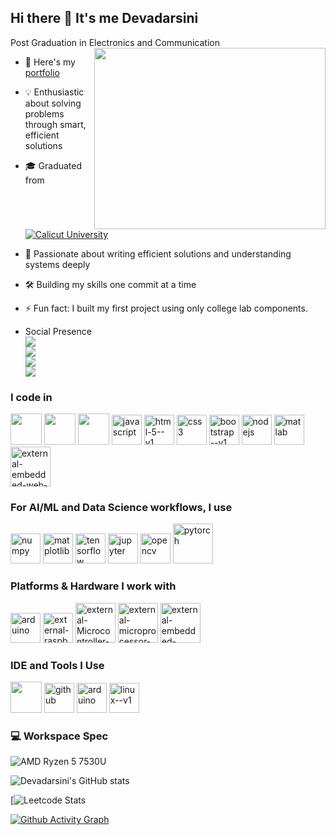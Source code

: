 ## Hi there 👋 It's me Devadarsini

Post Graduation in Electronics and Communication
<img align="right" width="370" height="290" src="https://media1.giphy.com/media/v1.Y2lkPTc5MGI3NjExZTVhcmo3d2l4bDZzbmNrcXNmbmxscHdndnNqMDIxZDdpbXF6MTgwdSZlcD12MV9pbnRlcm5hbF9naWZfYnlfaWQmY3Q9cw/el7Gn22mDDFVQlOcNj/giphy.gif">
- 🔭 Here's my [portfolio](https://hareesh.web.app/)                                                 
- 💡 Enthusiastic about solving problems through smart, efficient solutions
- 🎓 Graduated from [![Calicut University](https://img.shields.io/badge/Calicut%20University-maroon?style=for-the-badge)](https://uoc.ac.in/)
  
- 🧠 Passionate about writing efficient solutions and understanding systems deeply  
- 🛠️ Building my skills one commit at a time  
- ⚡ Fun fact: I built my first project using only college lab components.
- Social Presence
<br /> [<img src="https://img.shields.io/badge/LinkedIn-0077B5?style=for-the-badge&logo=linkedin&logoColor=white" />](https://www.linkedin.com/in/devadarsini-k-49210b24a) 
<br/> [<img src="https://img.shields.io/badge/Email-D14836?style=for-the-badge&logo=gmail&logoColor=white" />](https://mail.google.com/mail/?view=cm&fs=1&to=devadarsinik001@gmail.com) <br/> [<img src="https://img.shields.io/badge/µLearn-purple?style=for-the-badge&logo=gitbook&logoColor=white" />](https://app.mulearn.org/profile/devadarsinik@mulearn) <br/> [<img src="https://img.shields.io/badge/instagram-d62976?style=for-the-badge&logo=instagram&logoColor=white" />](https://www.instagram.com/devu___s?igsh=MXhqZ3E5YXNic2cxdQ==) 



### I code in
<img height="50" width="50" src="https://img.icons8.com/color/48/000000/python.png" /> <img height="50" width="50" src="https://img.icons8.com/color/48/000000/c-plus-plus-logo.png" /> <img height="50" width="50" src="https://img.icons8.com/color/48/000000/java-coffee-cup-logo.png" /> <img width="48" height="48" src="https://img.icons8.com/fluency/48/javascript.png" alt="javascript"/> <img width="48" height="48" src="https://img.icons8.com/color/48/html-5--v1.png" alt="html-5--v1"/> <img width="48" height="48" src="https://img.icons8.com/color/48/css3.png" alt="css3"/> <img width="48" height="48" src="https://img.icons8.com/color/48/bootstrap--v1.png" alt="bootstrap--v1"/> <img width="48" height="48" src="https://img.icons8.com/color/48/nodejs.png" alt="nodejs"/> <img width="48" height="48" src="https://img.icons8.com/fluency/48/matlab.png" alt="matlab"/> <img width="64" height="64" src="https://img.icons8.com/external-flaticons-lineal-color-flat-icons/64/external-embedded-web-development-flaticons-lineal-color-flat-icons.png" alt="external-embedded-web-development-flaticons-lineal-color-flat-icons"/>


### For AI/ML and Data Science workflows, I use <br/>
<img width="48" height="48" src="https://img.icons8.com/color/48/numpy.png" alt="numpy"/> <img width="48" height="48" src="https://img.icons8.com/color/48/matplotlib.png" alt="matplotlib"/> <img width="48" height="48" src="https://img.icons8.com/color/48/tensorflow.png" alt="tensorflow"/> <img width="48" height="48" src="https://img.icons8.com/fluency/48/jupyter.png" alt="jupyter"/> <img width="48" height="48" src="https://img.icons8.com/fluency/48/opencv.png" alt="opencv"/> <img width="64" height="64" src="https://img.icons8.com/arcade/64/pytorch.png" alt="pytorch"/>


### Platforms & Hardware I work with 
<img width="48" height="48" src="https://img.icons8.com/color/48/arduino.png" alt="arduino"/> <img width="48" height="48" src="https://img.icons8.com/external-tal-revivo-color-tal-revivo/48/external-raspberry-pi-is-a-small-and-affordable-computer-that-you-can-use-to-learn-programming-logo-color-tal-revivo.png" alt="external-raspberry-pi-is-a-small-and-affordable-computer-that-you-can-use-to-learn-programming-logo-color-tal-revivo"/> <img width="64" height="64" src="https://img.icons8.com/external-colored-outline-lafs/64/external-Microcontroller-iiot-colored-outline-lafs.png" alt="external-Microcontroller-iiot-colored-outline-lafs"/> <img width="64" height="64" src="https://img.icons8.com/external-icongeek26-linear-colour-icongeek26/64/external-microprocessor-artificial-intelligence-icongeek26-linear-colour-icongeek26.png" alt="external-microprocessor-artificial-intelligence-icongeek26-linear-colour-icongeek26"/> <img width="64" height="64" src="https://img.icons8.com/external-solidglyph-m-oki-orlando/64/external-embedded-system-information-technology-solid-solidglyph-m-oki-orlando.png" alt="external-embedded-system-information-technology-solid-solidglyph-m-oki-orlando"/>


### IDE and Tools I Use
<img height="50" width="50" src="https://img.icons8.com/color/48/000000/visual-studio-code-2019.png"/> <img width="48" height="48" src="https://img.icons8.com/fluency-systems-regular/48/github.png" alt="github"/> <img width="48" height="48" src="https://img.icons8.com/color/48/arduino.png" alt="arduino"/> <img width="48" height="48" src="https://img.icons8.com/color/48/linux--v1.png" alt="linux--v1"/>


### 💻 Workspace Spec
![AMD Ryzen 5 7530U](https://img.shields.io/badge/CPU-AMD%20Ryzen%205%207530U-orange?style=for-the-badge&logo=amd&logoColor=white)


![Devadarsini's GitHub stats](https://github-readme-stats.vercel.app/api?username=devdarsini543&show_icons=true&hide=issues&hide_rank=false&count_private=true&theme=github_dark)


[![Leetcode Stats](https://leetcard.jacoblin.cool/Devadarsini?theme=dark&font=Noto%20Sans%20Tamil%20Supplement&ext=contest)

[![Github Activity Graph](https://github-readme-activity-graph.vercel.app/graph?username=devdarsini543&bg_color=0a0005&color=ffffff&line=36ee11&point=fcfcfc&area=true&hide_border=true)](https://github.com/ashutosh00710/github-readme-activity-graph)

<!--
**devdarsini543/devdarsini543** is a ✨ _special_ ✨ repository because its `README.md` (this file) appears on your GitHub profile.

Here are some ideas to get you started:

- 🔭 I’m currently working on ...
- 🌱 I’m currently learning ...
- 👯 I’m looking to collaborate on ...
- 🤔 I’m looking for help with ...
- 💬 Ask me about ...
- 📫 How to reach me: ...
- 😄 Pronouns: ...
- ⚡ Fun fact: ...
-->
